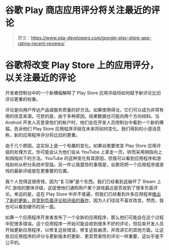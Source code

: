 # 谷歌 Play 商店应用评分将关注最近的评论

> 原文：<https://www.xda-developers.com/google-play-store-app-rating-recent-reviews/>

# 谷歌将改变 Play Store 上的应用评分，以关注最近的评论

开发者控制台中的一个新横幅解释了 Play Store 应用评级将如何赋予新评论比旧评论更重的权重。

评论是向用户传达产品或服务质量的好方法。如果使用得当，它们可以成为非常有用的信息来源。可悲的是，由于多种原因，结果数据也可能向两个方向倾斜。当 Android 开发人员登录他们的帐户时，他们会在开发人员控制台中看到一个新的横幅，告诉他们 Play Store 应用程序评级在未来将如何变化。我们得到的小道消息称，新的应用程序评分将比旧的更重。

由于几个原因，这实际上是一个有趣的变化。如果谷歌要改变 Play Store 应用评级的处理方式，你可能会认为他们会从 YouTube 上拿走一页，转而采用拇指向上和拇指向下的方法。YouTube 的这种变化有其原因，但我可以看到应用程序和游戏如何从积分系统中受益。另一件让我震惊的事情是，谷歌将把一个应用程序或游戏的最新评级放在更重要的位置。

我个人觉得这很奇怪，因为“复习弹”是个东西。我们已经看到这破坏了 Steam 上 PC 游戏的整体评级，这促使他们通知用户某个游戏最近是否收到了很多负面评论。幸运的是，这在 Play Store 中并不普遍，但我们已经看到许多应用程序[推出了新的更新，并受到负面评论和评级的轰炸](https://www.xda-developers.com/pocket-casts-7-android-material-theme/)，因为人们往往不喜欢改变。然而，我也可以看到硬币的另一面。

如果一个应用程序开发者发布了一个全新的应用程序，那么他们可能会在这个过程中犯很多错误。这个应用程序一开始可能会收到很多不好的评论，但后来开发人员开始更新应用程序，以修复这些错误，修复这些崩溃，并改进它的其他方面。让这些旧应用程序的评分与更新版本的更新、更具赞美性的评论一样重要，这似乎是不公平的。